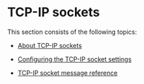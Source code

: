 # TCP-IP sockets

This section consists of the following topics:

- [About TCP-IP sockets](About_TCP-IP_sockets.md#about-tcp-ip-sockets)

- [Configuring the TCP-IP socket settings](Configuring_the_TCP-IP_socket_settings.md#configuring-the-tcp-ip-socket-settings)

- [TCP-IP socket message reference](TCP-IP_socket_message_reference.md#tcp-ip-socket-message-reference)
